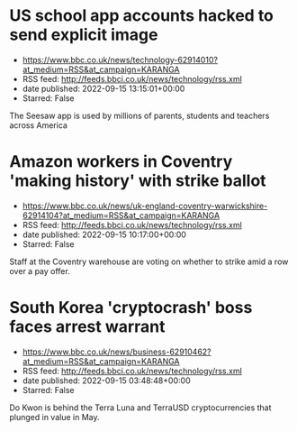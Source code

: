 # US school app accounts hacked to send explicit image
 - https://www.bbc.co.uk/news/technology-62914010?at_medium=RSS&at_campaign=KARANGA
 - RSS feed: http://feeds.bbci.co.uk/news/technology/rss.xml
 - date published: 2022-09-15 13:15:01+00:00
 - Starred: False

The Seesaw app is used by millions of parents, students and teachers across America

# Amazon workers in Coventry 'making history' with strike ballot
 - https://www.bbc.co.uk/news/uk-england-coventry-warwickshire-62914104?at_medium=RSS&at_campaign=KARANGA
 - RSS feed: http://feeds.bbci.co.uk/news/technology/rss.xml
 - date published: 2022-09-15 10:17:00+00:00
 - Starred: False

Staff at the Coventry warehouse are voting on whether to strike amid a row over a pay offer.

# South Korea 'cryptocrash' boss faces arrest warrant
 - https://www.bbc.co.uk/news/business-62910462?at_medium=RSS&at_campaign=KARANGA
 - RSS feed: http://feeds.bbci.co.uk/news/technology/rss.xml
 - date published: 2022-09-15 03:48:48+00:00
 - Starred: False

Do Kwon is behind the Terra Luna and TerraUSD cryptocurrencies that plunged in value in May.
